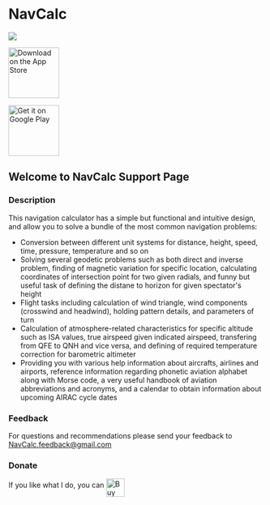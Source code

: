 # NavCalc
![](https://play-lh.googleusercontent.com/l0LD9lYVSbbV2q6_4QDzQjESzBo14Cul_E192lrEMpYGp6vAChSms5OaAsHvpUkp3hoY=w660-h320-rw)

<a href='https://play.google.com/store/apps/details?id=antonchik.anton.navcalcapp&pcampaignid=pcampaignidMKT-Other-global-all-co-prtnr-py-PartBadge-Mar2515-1'><img alt='Download on the App Store' height='100' src='https://firebasestorage.googleapis.com/v0/b/navcalc-app.appspot.com/o/appstore_badge_en.png?alt=media&token=54540c08-97b7-4603-b553-917a79362ffe'/></a>

<a href='https://play.google.com/store/apps/details?id=antonchik.anton.navcalcapp&pcampaignid=pcampaignidMKT-Other-global-all-co-prtnr-py-PartBadge-Mar2515-1'><img alt='Get it on Google Play' height='100' src='https://play.google.com/intl/en_us/badges/static/images/badges/en_badge_web_generic.png'/></a>

## Welcome to NavCalc Support Page

### Description

This navigation calculator has a simple but functional and intuitive design, and allow you to solve a bundle of the most common navigation problems:
- Conversion between different unit systems for distance, height, speed, time, pressure, temperature and so on
- Solving several geodetic problems such as both direct and inverse problem, finding of magnetic variation for specific location, calculating coordinates of intersection point for two given radials, and funny but useful task of defining the distane to horizon for given spectator's height
- Flight tasks including calculation of wind triangle, wind components (crosswind and headwind), holding pattern details, and parameters of turn
- Calculation of atmosphere-related characteristics for specific altitude such as ISA values, true airspeed given indicated airspeed, transfering from QFE to QNH and vice versa, and defining of required temperature correction for barometric altimeter
- Providing you with various help information about aircrafts, airlines and airports, reference information regarding phonetic aviation alphabet along with Morse code, a very useful handbook of aviation abbreviations and acronyms, and a calendar to obtain information about upcoming AIRAC cycle dates


### Feedback
For questions and recommendations please send your feedback to <NavCalc.feedback@gmail.com>

### Donate
If you like what I do, you can <a href='https://ko-fi.com/K3K56CCST' target='_blank'><img height='36' style='border:0px;height:36px' align="middle" src='https://cdn.ko-fi.com/cdn/kofi1.png?v=3' border='0' alt='Buy Me a Coffee at ko-fi.com' /></a>
